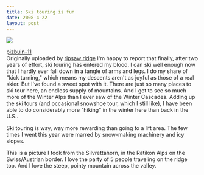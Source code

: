 ```yaml
---
title: Ski touring is fun
date: 2008-4-22
layout: post
---
```


[![](http://farm3.static.flickr.com/2350/2420480737_70ecb7caaa_m.jpg)](http://www.flickr.com/photos/ripsawridge/2420480737/ "photo sharing")
  
[pizbuin-11](http://www.flickr.com/photos/ripsawridge/2420480737/)   
Originally uploaded by [ripsaw ridge](http://www.flickr.com/people/ripsawridge/) I'm happy to report that finally, after two years of effort, ski touring
has entered my blood. I can ski well enough now that I hardly ever fall
down in a tangle of arms and legs. I do my share of "kick turning," which
means my descents aren't as joyful as those of a real skier. But I've found
a sweet spot with it. There are just so many places to ski tour here, an
endless supply of mountains. And I get to see so much more of the Winter
Alps than I ever saw of the Winter Cascades. Adding up the ski tours (and
occasional snowshoe tour, which I still like), I have been able to do considerably
more "hiking" in the winter here than back in the U.S..
  
  
Ski touring is way, way more rewarding than going to a lift area. The
few times I went this year were marred by snow-making machinery and icy
slopes.
  
  
This is a picture I took from the Silvrettahorn, in the Rätikon Alps on
the Swiss/Austrian border. I love the party of 5 people traveling on the
ridge top. And I love the steep, pointy mountain across the valley.
